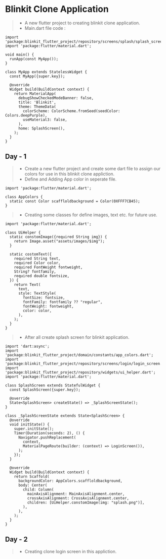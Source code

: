 # Blinkit Clone Application

>* A new flutter project to creating blinkit clone application.
>* Main.dart file code :

```
import 'package:blinkit_flutter_project/repository/screens/splash/splash_screen.dart';
import 'package:flutter/material.dart';

void main() {
  runApp(const MyApp());
}

class MyApp extends StatelessWidget {
  const MyApp({super.key});

  @override
  Widget build(BuildContext context) {
    return MaterialApp(
      debugShowCheckedModeBanner: false,
      title: 'Blinkit',
      theme: ThemeData(
        colorScheme: ColorScheme.fromSeed(seedColor: Colors.deepPurple),
        useMaterial3: false,
      ),
      home: SplashScreen(),
    );
  }
}

```

## Day - 1

>* Create a new flutter project and create some dart file to assign our colors for use in this blinkit clone appliction.
>* Define and Adding App color in seperate file.
```
import 'package:flutter/material.dart';

class AppColors {
  static const Color scaffloldbackground = Color(0XFFF7CB45);
}

```

>* Creating some classes for define images, text etc. for future use.
```
import 'package:flutter/material.dart';

class UiHelper {
  static constomImage({required String img}) {
    return Image.asset("assets/images/$img");
  }

  static costomText({
    required String text,
    required Color color,
    required FontWeight fontweight,
    String? fontfamily,
    required double fontsize,
  }) {
    return Text(
      text,
      style: TextStyle(
        fontSize: fontsize,
        fontFamily: fontfamily ?? "regular",
        fontWeight: fontweight,
        color: color,
      ),
    );
  }
}

```
>* After all create splash screen for blinkit application.

```
import 'dart:async';
import 'package:blinkit_flutter_project/domain/constants/app_colors.dart';
import 'package:blinkit_flutter_project/repository/screens/login/login_screen.dart';
import 'package:blinkit_flutter_project/repository/widgets/ui_helper.dart';
import 'package:flutter/material.dart';

class SplashScreen extends StatefulWidget {
  const SplashScreen({super.key});

  @override
  State<SplashScreen> createState() => _SplashScreenState();
}

class _SplashScreenState extends State<SplashScreen> {
  @override
  void initState() {
    super.initState();
    Timer(Duration(seconds: 2), () {
      Navigator.pushReplacement(
        context,
        MaterialPageRoute(builder: (context) => LoginScreen()),
      );
    });
  }

  @override
  Widget build(BuildContext context) {
    return Scaffold(
      backgroundColor: AppColors.scaffloldbackground,
      body: Center(
        child: Column(
          mainAxisAlignment: MainAxisAlignment.center,
          crossAxisAlignment: CrossAxisAlignment.center,
          children: [UiHelper.constomImage(img: "splash.png")],
        ),
      ),
    );
  }
}
```

## Day - 2

>* Creating clone login screen in this appliction.